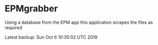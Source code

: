 # EPMgrabber
Using a database from the EPM app this application scrapes the files as required


Latest backup: Sun Oct 6 10:35:02 UTC 2019
